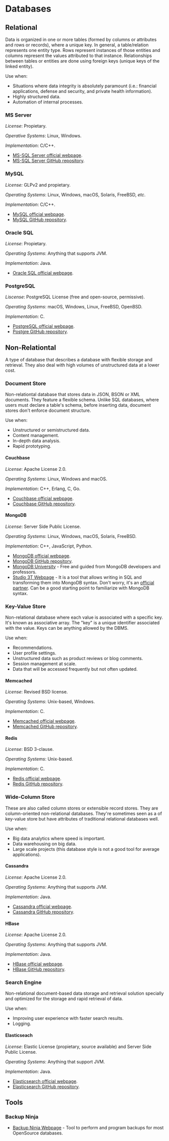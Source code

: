 # Databases

## Relational
Data is organized in one or more tables (formed by columns or attributes and rows or records), where a unique key. In
general, a table/relation represents one entity type. Rows represent instances of those entities and columns represent
the values attributed to that instance. Relationships between tables or entities are done using foreign keys (unique
keys of the linked entity).

Use when:
- Situations where data integrity is absolutely paramount (i.e.: financial applications, defense and security, and
private health information).
- Highly structured data.
- Automation of internal processes.

### MS Server
_License_: Propietary.

_Operative Systems_: Linux, Windows.

_Implementation_: C/C++.

- [MS-SQL Server official webpage](https://www.microsoft.com/en-us/windows-server/).
- [MS-SQL Server GitHub repository](https://github.com/microsoft?q=mssql&type=&language=&sort=).

### MySQL
_License:_ GLPv2 and propietary.

_Operating Systems_: Linux, Windows, macOS, Solaris, FreeBSD, _etc_.

_Implementation_: C/C++.

- [MySQL official webpage](https://www.mysql.com).
- [MySQL GitHub repository](https://github.com/mysql).

### Oracle SQL
_License_: Propietary.

_Operating Systems_: Anything that supports JVM.

_Implementation_: Java.

- [Oracle SQL official webpage](https://www.oracle.com/database/technologies/appdev/sqldeveloper-landing.html).

### PostgreSQL
_Liscense_: PostgreSQL License (free and open-source, permissive).

_Operating Systems_: macOS, Windows, Linux, FreeBSD, OpenBSD.

_Implementation_: C.

- [PostgreSQL official webpage](https://www.postgresql.org/).
- [Postgre GitHub repository](https://github.com/postgres).

## Non-Relationtal
A type of database that describes a database with flexible storage and retrieval. They also deal with high volumes of
unstructured data at a lower cost.

### Document Store
Non-relationtal database that stores data in JSON, BSON or XML documents. They feature a flexible schema. Unlike SQL
databases, where users must declare a table's schema, before inserting data, document stores don't enforce document
structure.

Use when:
- Unstructured or semistructured data.
- Content management.
- In-depth data analysis.
- Rapid prototyping.

#### Couchbase
_License_: Apache License 2.0.

_Operating Systems_: Linux, Windows and macOS.

_Implementation_: C++, Erlang, C, Go.

- [Couchbase official webpage](https://www.couchbase.com/).
- [Couchbase GitHub repository](https://github.com/couchbase).

#### MongoDB
_License_: Server Side Public License.

_Operating Systems_: Linux, Windows, macOS, Solaris, FreeBSD.

_Implementation_: C++, JavaScript, Python.

- [MongoDB official webpage](https://www.mongodb.com/).
- [MongoDB GitHub repository](https://github.com/mongodb).
- [MongoDB University](https://university.mongodb.com/) - Free and guided  from MongoDB developers and professors.
- [Studio 3T Webpage](https://studio3t.com/) - It is a tool that allows writing in SQL and transforming them into
  MongoDB syntax. Don't worry, it's an [official partner](https://www.mongodb.com/partners/studio-3t). Can be a good
  starting point to familiarize with MongoDB syntax.
  
### Key-Value Store
Non-relational database where each value is associated with a specific key. It's  known as associative array. The "key"
is a unique identifier associated  with the value. Keys can be anything allowed by the DBMS.

Use when:
- Recommendations.
- User profile settings.
- Unstructured data such as product reviews or blog comments.
- Session management at scale.
- Data that will be accessed frequently but not often updated.

#### Memcached
_License_: Revised BSD license.

_Operating Systems_: Unix-based, Windows.

_Implementation_: C.

- [Memcached official webpage](https://www.memcached.org/).
- [Memcached GitHub repository](https://github.com/memcached).

#### Redis
_License_: BSD 3-clause.

_Operating Systems_: Unix-based.

_Implementation_: C.

- [Redis official webpage](https://redis.io/).
- [Redis GitHub repository](https://github.com/redis).

### Wide-Column Store
These are also called column stores or extensible record stores. They are  column-oriented non-relational databases. 
They're sometimes seen as a of key-value store but have attributes of traditional relational databases well.

Use when:
- Big data analytics where speed is important.
- Data warehousing on big data.
- Large scale projects (this database style is not a good tool for average applications).

#### Cassandra
_License_: Apache License 2.0.

_Operating Systems_: Anything that supports JVM.

_Implementation_: Java.

- [Cassandra official webpage](https://cassandra.apache.org/).
- [Cassandra GitHub repository](https://github.com/apache?q=cassandra&type=&language=&sort=).

#### HBase
_License_: Apache License 2.0.

_Operating Systems_: Anything that supports JVM.

_Implementation_: Java.

- [HBase official webpage](https://hbase.apache.org/).
- [HBase GitHub repository](https://github.com/apache?q=hbase&type=&language=&sort=).

### Search Engine
Non-relational document-based data storage and retrieval solution specially and optimized for the storage and rapid
retrieval of data.

Use when:
- Improving user experience with faster search results.
- Logging.

#### Elasticseach
_License_: Elastic License (propietary, source available) and Server Side Public License.

_Operating Systems_: Anything that support JVM.

_Implementation_: Java.

- [Elasticsearch official webpage](https://www.elastic.co/).
- [Elasticsearch GitHub repository](https://github.com/elastic/elasticsearch).

## Tools
### Backup Ninja
- [Backup Ninja Webpage](https://backup.ninja/technologies) - Tool to perform and 
  program backups for most OpenSource databases.
